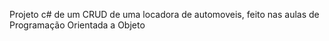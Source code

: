 Projeto c# de um CRUD de uma locadora de automoveis, feito nas aulas de Programação Orientada a Objeto
